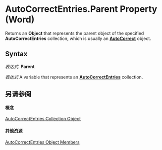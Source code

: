 
# AutoCorrectEntries.Parent Property (Word)

Returns an  **Object** that represents the parent object of the specified **AutoCorrectEntries** collection, which is usually an **[AutoCorrect](dea9b72c-4378-05ac-ec4b-51cf3af3f2a3.md)** object.


## Syntax

 _表达式_. **Parent**

 _表达式_ A variable that represents an **[AutoCorrectEntries](3823f96c-f600-d279-2592-253025ad63ff.md)** collection.


## 另请参阅


#### 概念


[AutoCorrectEntries Collection Object](3823f96c-f600-d279-2592-253025ad63ff.md)
#### 其他资源


[AutoCorrectEntries Object Members](http://msdn.microsoft.com/library/bc7d11ff-7678-d60b-9cf9-b03b1881e5f6%28Office.15%29.aspx)